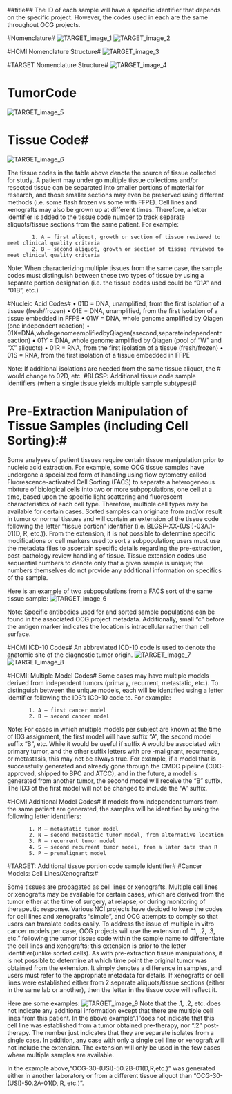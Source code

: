 ##title##
The ID of each sample will have a specific identifier that depends on the specific project. However, the
codes used in each are the same throughout OCG projects.


#Nomenclature#
![TARGET_image_1](images/target_barcode_img1.png)
![TARGET_image_2](images/TARGET_IMG_2.png)

#HCMI Nomenclature Structure#
![TARGET_image_3](images/TARGET_IMG_3.png)

#TARGET Nomenclature Structure#
![TARGET_image_4](images/TARGET_IMG_4.png)

# TumorCode
![TARGET_image_5](images/TARGET_IMG_5.png)

# Tissue Code#
![TARGET_image_6](images/TARGET_IMG_6.png)

The tissue codes in the table above denote the source of tissue collected for study. A patient may under go multiple
tissue collections and/or resected tissue can be separated into smaller portions of material for research, and those
smaller sections may even be preserved using different methods (i.e. some flash frozen vs some with FFPE). Cell lines and
xenografts may also be grown up at different times. Therefore, a letter identifier is added to the tissue code number to
track separate aliquots/tissue sections from the same patient. For example:

            1. A – first aliquot, growth or section of tissue reviewed to meet clinical quality criteria
            2. B – second aliquot, growth or section of tissue reviewed to meet clinical quality criteria

Note: When characterizing multiple tissues from the same case, the sample codes must distinguish between these two types of
tissue by using a separate portion designation (i.e. the tissue codes used could be “01A” and “01B”, etc.)

#Nucleic Acid Codes#
• 01D = DNA, unamplified, from the first isolation of a tissue (fresh/frozen)
• 01E = DNA, unamplified, from the first isolation of a tissue embedded in FFPE
• 01W = DNA, whole genome amplified by Qiagen (one independent reaction)
• 01X=DNA,wholegenomeamplifiedbyQiagen(asecond,separateindependentreaction) • 01Y = DNA, whole genome amplified by Qiagen (pool of “W” and “X” aliquots)
• 01R = RNA, from the first isolation of a tissue (fresh/frozen)
• 01S = RNA, from the first isolation of a tissue embedded in FFPE

Note: If additional isolations are needed from the same tissue aliquot, the # would change to 02D, etc.
#BLGSP: Additional tissue code sample identifiers (when a single tissue yields multiple sample subtypes)#
# Pre-Extraction Manipulation of Tissue Samples (including Cell Sorting):#
Some analyses of patient tissues require certain tissue manipulation prior to nucleic acid extraction. For
example, some OCG tissue samples have undergone a specialized form of handling using flow cytometry called
Fluorescence-activated Cell Sorting (FACS) to separate a heterogeneous mixture of biological cells into two or more
subpopulations, one cell at a time, based upon the specific light scattering and fluorescent characteristics of
each cell type. Therefore, multiple cell types may be available for certain cases. Sorted samples can originate from
and/or result in tumor or normal tissues and will contain an extension of the tissue code following the letter “tissue portion”
identifier (i.e. BLGSP-XX-(USI)-03A.1- 01(D, R, etc.)). From the extension, it is not possible to determine specific
modifications or cell markers used to sort a subpopulation; users must use the metadata files to ascertain specific details
regarding the pre-extraction, post-pathology review handling of tissue. Tissue extension codes use sequential numbers
to denote only that a given sample is unique; the numbers themselves do not provide any additional information on specifics
of the sample.

Here is an example of two subpopulations from a FACS sort of the same tissue sample:
![TARGET_image_6](images/TARGET_IMG_7.png)

Note: Specific antibodies used for and sorted sample populations can be found in the associated OCG project metadata.
Additionally, small “c” before the antigen marker indicates the location is intracellular rather than cell surface.

#HCMI ICD-10 Codes#
An abbreviated ICD-10 code is used to denote the anatomic site of the diagnostic tumor origin.
![TARGET_image_7](images/TARGET_IMG_7.png)
![TARGET_image_8](images/TARGET_IMG_8.png)

#HCMI: Multiple Model Codes#
Some cases may have multiple models derived from independent tumors (primary, recurrent, metastatic, etc.).
To distinguish between the unique models, each will be identified using a letter identifier following the ID3’s ICD-10
code to. For example:

           1. A – first cancer model
           2. B – second cancer model

Note: For cases in which multiple models per subject are known at the time of ID3 assignment, the first model will have
suffix “A”, the second model suffix “B”, etc. While it would be useful if suffix A would be associated with primary tumor, and the
other suffix letters with pre -malignant, recurrence, or metastasis, this may not be always true. For example, if a model
that is successfully generated and already gone through the CMDC pipeline (CDC-approved, shipped to BPC and ATCC), and in the
future, a model is generated from another tumor, the second model will receive the “B” suffix. The ID3 of the first model will
not be changed to include the “A” suffix.

#HCMI Additional Model Codes#
If models from independent tumors from the same patient are generated, the samples will be identified by using the following
letter identifiers:

           1. M – metastatic tumor model
           2. N – second metastatic tumor model, from alternative location
           3. R – recurrent tumor model
           4. S – second recurrent tumor model, from a later date than R
           5. P – premalignant model

#TARGET: Additional tissue portion code sample identifier#
#Cancer Models: Cell Lines/Xenografts:#

Some tissues are propagated as cell lines or xenografts. Multiple cell lines or xenografts may be available for certain cases, which
are derived from the tumor either at the time of surgery, at relapse, or during monitoring of therapeutic response. Various NCI projects have
decided to keep the codes for cell lines and xenografts “simple”, and OCG attempts to comply so that users can translate codes easily.
To address the issue of multiple in vitro cancer models per case, OCG projects will use the extension of “.1, .2, .3, etc.” following the
tumor tissue code within the sample name to differentiate the cell lines and xenografts; this extension is prior to the letter identifier(unlike sorted cells).
As with pre-extraction tissue manipulations, it is not possible to determine at which time point the original tumor was obtained from the extension.
It simply denotes a difference in samples, and users must refer to the appropriate metadata for details.  If xenografts or cell lines were established
either from 2 separate aliquots/tissue sections (either in the same lab or another), then the letter in the tissue code will reflect it.


Here are some examples:
![TARGET_image_9](images/TARGET_IMG_9.png)
Note that the .1, .2, etc. does not indicate any additional information except that there are multiple cell lines from this patient. In the above example“.1”does not indicate that
this cell line was established from a tumor obtained pre-therapy, nor “.2” post-therapy.  The number just indicates that they are separate isolates from a single case. In
addition, any case with only a single cell line or xenograft will not include the extension. The extension will only be used in the few cases where multiple samples are available.

In the example above,“OCG-30-(USI)-50.2B-01(D,R,etc.)” was generated either in another laboratory
or from a different tissue aliquot than “OCG-30-(USI)-50.2A-01(D, R, etc.)”.
